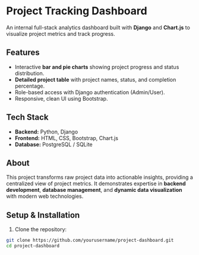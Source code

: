 # Project Tracking Dashboard

An internal full-stack analytics dashboard built with **Django** and **Chart.js** to visualize project metrics and track progress.

## Features
- Interactive **bar and pie charts** showing project progress and status distribution.  
- **Detailed project table** with project names, status, and completion percentage.  
- Role-based access with Django authentication (Admin/User).  
- Responsive, clean UI using Bootstrap.  

## Tech Stack
- **Backend:** Python, Django  
- **Frontend:** HTML, CSS, Bootstrap, Chart.js  
- **Database:** PostgreSQL / SQLite  

## About
This project transforms raw project data into actionable insights, providing a centralized view of project metrics. It demonstrates expertise in **backend development**, **database management**, and **dynamic data visualization** with modern web technologies.  

## Setup & Installation
1. Clone the repository:  
```bash
git clone https://github.com/yourusername/project-dashboard.git
cd project-dashboard
